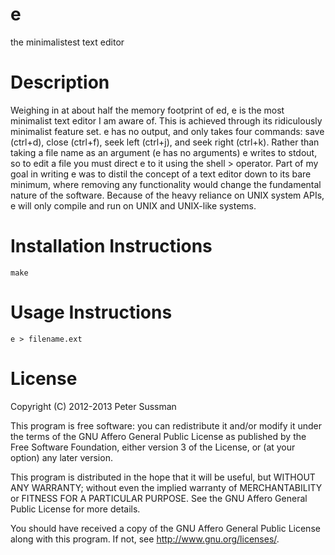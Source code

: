 e
=

the minimalistest text editor


Description
=

Weighing in at about half the memory footprint of ed, e is the most minimalist text editor I am aware of. This is achieved through its ridiculously minimalist feature set. e has no output, and only takes four commands: save (ctrl+d), close (ctrl+f), seek left (ctrl+j), and seek right (ctrl+k). Rather than taking a file name as an argument (e has no arguments) e writes to stdout, so to edit a file you must direct e to it using the shell > operator. Part of my goal in writing e was to distil the concept of a text editor down to its bare minimum, where removing any functionality would change the fundamental nature of the software. Because of the heavy reliance on UNIX system APIs, e will only compile and run on UNIX and UNIX-like systems.


Installation Instructions
=

    make


Usage Instructions
=

    e > filename.ext


License
=

Copyright (C) 2012-2013  Peter Sussman

This program is free software: you can redistribute it and/or modify
it under the terms of the GNU Affero General Public License as
published by the Free Software Foundation, either version 3 of the
License, or (at your option) any later version.

This program is distributed in the hope that it will be useful,
but WITHOUT ANY WARRANTY; without even the implied warranty of
MERCHANTABILITY or FITNESS FOR A PARTICULAR PURPOSE.  See the
GNU Affero General Public License for more details.

You should have received a copy of the GNU Affero General Public License
along with this program.  If not, see <http://www.gnu.org/licenses/>.
